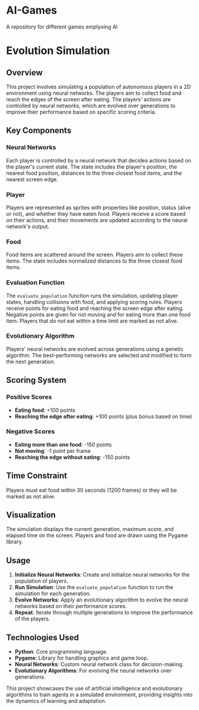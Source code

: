 # AI-Games
A repository for different games emplyoing AI

# Evolution Simulation

## Overview
This project involves simulating a population of autonomous players in a 2D environment using neural networks. The players aim to collect food and reach the edges of the screen after eating. The players' actions are controlled by neural networks, which are evolved over generations to improve their performance based on specific scoring criteria.

## Key Components

### Neural Networks
Each player is controlled by a neural network that decides actions based on the player's current state. The state includes the player's position, the nearest food position, distances to the three closest food items, and the nearest screen edge.

### Player
Players are represented as sprites with properties like position, status (alive or not), and whether they have eaten food. Players receive a score based on their actions, and their movements are updated according to the neural network's output.

### Food
Food items are scattered around the screen. Players aim to collect these items. The state includes normalized distances to the three closest food items.

### Evaluation Function
The `evaluate_population` function runs the simulation, updating player states, handling collisions with food, and applying scoring rules. Players receive points for eating food and reaching the screen edge after eating. Negative points are given for not moving and for eating more than one food item. Players that do not eat within a time limit are marked as not alive.

### Evolutionary Algorithm
Players' neural networks are evolved across generations using a genetic algorithm. The best-performing networks are selected and modified to form the next generation.

## Scoring System

### Positive Scores
- **Eating food**: +100 points
- **Reaching the edge after eating**: +100 points (plus bonus based on time)

### Negative Scores
- **Eating more than one food**: -150 points
- **Not moving**: -1 point per frame
- **Reaching the edge without eating**: -150 points

## Time Constraint
Players must eat food within 30 seconds (1200 frames) or they will be marked as not alive.

## Visualization
The simulation displays the current generation, maximum score, and elapsed time on the screen. Players and food are drawn using the Pygame library.

## Usage

1. **Initialize Neural Networks**: Create and initialize neural networks for the population of players.
2. **Run Simulation**: Use the `evaluate_population` function to run the simulation for each generation.
3. **Evolve Networks**: Apply an evolutionary algorithm to evolve the neural networks based on their performance scores.
4. **Repeat**: Iterate through multiple generations to improve the performance of the players.

## Technologies Used

- **Python**: Core programming language.
- **Pygame**: Library for handling graphics and game loop.
- **Neural Networks**: Custom neural network class for decision-making.
- **Evolutionary Algorithms**: For evolving the neural networks over generations.

This project showcases the use of artificial intelligence and evolutionary algorithms to train agents in a simulated environment, providing insights into the dynamics of learning and adaptation.
